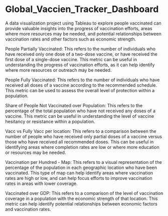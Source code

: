 # Global_Vaccien_Tracker_Dashboard

A data visualization project using Tableau to explore people vaccinated can provide valuable insights into the progress of vaccination efforts, areas where more resources may be needed, and potential relationships between vaccination rates and other factors such as economic strength.

People Partially Vaccinated: This refers to the number of individuals who have received only one dose of a two-dose vaccine, or have received the first dose of a single-dose vaccine. This metric can be useful in understanding the progress of vaccination efforts, as it can help identify where more resources or outreach may be needed.

People Fully Vaccinated: This refers to the number of individuals who have received all doses of a vaccine according to the recommended schedule. This metric can be used to assess the overall level of protection within a population.

Share of People Not Vaccinated over Population: This refers to the percentage of the total population who have not received any doses of a vaccine. This metric can be useful in understanding the level of vaccine hesitancy or resistance within a population.

Vacc vs Fully Vacc per location: This refers to a comparison between the number of people who have received only partial doses of a vaccine versus those who have received all recommended doses. This can be useful in identifying areas where completion rates are low or where more education or resources may be needed.

Vaccination per Hundred - Map: This refers to a visual representation of the percentage of the population in each geographic location who have been vaccinated. This type of map can help identify areas where vaccination rates are high or low, and can help focus efforts to improve vaccination rates in areas with lower coverage.

Vaccinated over GDP: This refers to a comparison of the level of vaccination coverage in a population with the economic strength of that location. This metric can help identify potential relationships between economic factors and vaccination rates.
